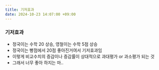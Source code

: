 ```yaml
---
title: 기저효과
date: 2024-10-23 14:07:00 +09:00
---
```


### 기저효과

* 정국이는 수학 20 상승, 영철이는 수학 5점 상승
* 정국이는 빵점에서 20점 좋아진거여서 기저효과임
* 이렇게 비교수치의 증감이나 증감률이 상대적으로 과대평가 or 과소평가 되는 것
* 그래서 너무 좋아 하지는 마..



